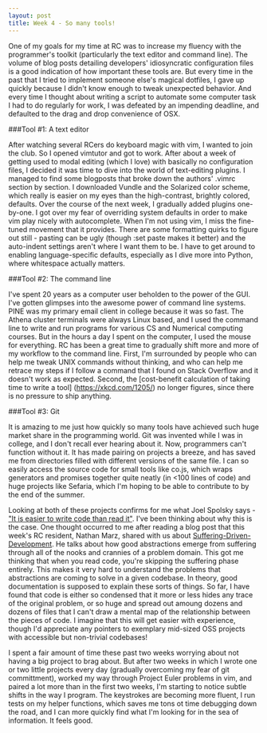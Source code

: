 ```yaml
---
layout: post
title: Week 4 - So many tools!
---
```


One of my goals for my time at RC was to increase my fluency with the programmer's toolkit (particularly the text editor and command line). The volume of blog posts detailing developers' idiosyncratic configuration files is a good indication of how important these tools are. But every time in the past that I tried to implement someone else's magical dotfiles, I gave up quickly because I didn't know enough to tweak unexpected behavior. And every time I thought about writing a script to automate some computer task I had to do regularly for work, I was defeated by an impending deadline, and defaulted to the drag and drop convenience of OSX.

###Tool #1: A text editor

After watching several RCers do keyboard magic with vim, I wanted to join the club. So I opened vimtutor and got to work. After about a week of getting used to modal editing (which I love) with basically no configuration files, I decided it was time to dive into the world of text-editing plugins. I managed to find some blogposts that broke down the authors' .vimrc section by section. I downloaded Vundle and the Solarized color scheme, which really is easier on my eyes than the high-contrast, brightly colored, defaults. Over the course of the next week, I gradually added plugins one-by-one. I got over my fear of overriding system defaults in order to make vim play nicely with autocomplete. When I'm not using  vim, I miss the fine-tuned movement that it provides. There are some formatting quirks to figure out still - pasting can be ugly (though :set paste makes it better) and the auto-indent settings aren't where I want them to be. I have to get around to enabling language-specific defaults, especially as I dive more into Python, where whitespace actually matters. 

###Tool #2: The command line

I've spent 20 years as a computer user beholden to the power of the GUI. I've gotten glimpses into the awesome power of command line systems. PINE was my primary email client in college because it was so fast. The Athena cluster terminals were always Linux based, and I used the command line to write and run programs for various CS and Numerical computing courses. But in the hours a day I spent on the computer, I used the mouse for everything. RC has been a great time to gradually shift more and more of my workflow to the command line. First, I'm surrounded by people who can help me tweak UNIX commands without thinking, and who can help me retrace my steps if I follow a command that I found on Stack Overflow and it doesn't work as expected. Second, the [cost-benefit calculation of taking time to write a tool] (https://xkcd.com/1205/) no longer figures, since there is no pressure to ship anything. 

###Tool #3: Git

It is amazing to me just how quickly so many tools have achieved such huge market share in the programming world. Git was invented while I was in college, and I don't recall ever hearing about it. Now, programmers can't function without it. It has made pairing on projects a breeze, and has saved me from directories filled with different versions of the same file. I can so easily access the source code for small tools like co.js, which wraps generators and promises together quite neatly (in <100 lines of code) and huge projects like Sefaria, which I'm hoping to be able to contribute to by the end of the summer. 

Looking at both of these projects confirms for me what Joel Spolsky says - ["It is easier to write code than read it"](http://www.joelonsoftware.com/articles/fog0000000069.html). I've been thinking about why this is the case. One thought occurred to me after reading a blog post that this week's RC resident, Nathan Marz, shared with us about [Suffering-Driven-Development](http://nathanmarz.com/blog/suffering-oriented-programming.html). He talks about how good abstractions emerge from suffering through all of the nooks and crannies of a problem domain. This got me thinking that when you read code, you're skipping the suffering phase entirely. This makes it very hard to understand the problems that abstractions are coming to solve in a given codebase. In theory, good documentation is supposed to explain these sorts of things. So far, I have found that code is either so condensed that it more or less hides any trace of the original problem, or so huge and spread out amoung dozens and dozens of files that I can't draw a mental map of the relationship between the pieces of code. I imagine that this will get easier with experience, though I'd appreciate any pointers to exemplary mid-sized OSS projects with accessible but non-trivial codebases!

I spent a fair amount of time these past two weeks worrying about not having a big project to brag about. But after two weeks in which I wrote one or two little projects every day (gradually overcoming my fear of git committment), worked my way through Project Euler problems in vim, and paired a lot more than in the first two weeks, I'm starting to notice subtle shifts in the way I program. The keystrokes are becoming more fluent, I run tests on my helper functions, which saves me tons ot time debugging down the road, and I can more quickly find what I'm looking for in the sea of information. It feels good.

